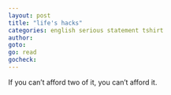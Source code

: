```yaml
---
layout: post
title: "life's hacks"
categories: english serious statement tshirt
author:
goto:
go: read
gocheck:
---
```

If you can’t afford two of it, you can’t afford it.
